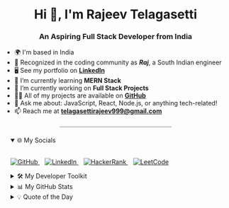 
<h1 align="center">Hi 👋, I'm Rajeev Telagasetti</h1>
<h3 align="center">An Aspiring Full Stack Developer from India</h3>

- 🌍 I'm based in India  
- 📝 Recognized in the coding community as ***Raj***, a South Indian engineer  
- 🖥️ See my portfolio on [**LinkedIn**](https://www.linkedin.com/in/trajeev/)  
- 🌱 I’m currently learning **MERN Stack**  
- 🔭 I’m currently working on **Full Stack Projects**  
- 👨‍💻 All of my projects are available on [**GitHub**](https://github.com/trajev)  
- 💬 Ask me about: JavaScript, React, Node.js, or anything tech-related!  
- 📫 Reach me at [**telagasettirajeev999@gmail.com**](mailto:telagasettirajeev999@gmail.com)

<hr style="width: 50%; height: 3px; border: none; background-color: #ccc; margin: 20px auto;" />

<div style="margin-left: 15px;">
  
<details open>
<summary>🌐 My Socials</summary>

<p align="left">
  <br>
  <a href="https://github.com/trajev" target="_blank">
    <img src="https://raw.githubusercontent.com/rahuldkjain/github-profile-readme-generator/master/src/images/icons/Social/github.svg" alt="GitHub" width="30" height="30"/>
  </a>&nbsp;&nbsp;
  <a href="https://linkedin.com/in/trajeev" target="_blank">
    <img src="https://raw.githubusercontent.com/rahuldkjain/github-profile-readme-generator/master/src/images/icons/Social/linked-in-alt.svg" alt="LinkedIn" width="30" height="30"/>
  </a>&nbsp;&nbsp;
  <a href="https://www.hackerrank.com/trajeev" target="_blank">
    <img src="https://raw.githubusercontent.com/rahuldkjain/github-profile-readme-generator/master/src/images/icons/Social/hackerrank.svg" alt="HackerRank" width="30" height="30"/>
  </a>&nbsp;&nbsp;
  <a href="https://www.leetcode.com/trajeev" target="_blank">
    <img src="https://raw.githubusercontent.com/rahuldkjain/github-profile-readme-generator/master/src/images/icons/Social/leet-code.svg" alt="LeetCode" width="30" height="30"/>
  </a>
</p>
</details>


<details>
<summary>🛠️ My Developer Toolkit</summary>

<h4>Programming Languages</h4>
<p align="left">
  <img src="https://raw.githubusercontent.com/devicons/devicon/master/icons/java/java-original.svg" alt="Java" width="42" height="42" /> &nbsp;&nbsp;
  <img src="https://raw.githubusercontent.com/devicons/devicon/master/icons/javascript/javascript-original.svg" alt="JavaScript" width="42" height="42" /> &nbsp;&nbsp;
  <img src="https://raw.githubusercontent.com/devicons/devicon/master/icons/typescript/typescript-original.svg" alt="TypeScript" width="42" height="42" /> &nbsp;&nbsp;
  <img src="https://raw.githubusercontent.com/devicons/devicon/master/icons/python/python-original.svg" alt="Python" width="42" height="42" /> &nbsp;&nbsp;
</p>

<h4>Frontend Frameworks & Libraries</h4>
<p align="left">
  <img src="https://raw.githubusercontent.com/devicons/devicon/master/icons/html5/html5-original-wordmark.svg" alt="HTML5" width="42" height="42" /> &nbsp;&nbsp;
  <img src="https://raw.githubusercontent.com/devicons/devicon/master/icons/css3/css3-original-wordmark.svg" alt="CSS3" width="42" height="42" /> &nbsp;&nbsp;
  <img src="https://www.vectorlogo.zone/logos/tailwindcss/tailwindcss-icon.svg" alt="TailwindCSS" width="42" height="42" /> &nbsp;&nbsp;
  <img src="https://raw.githubusercontent.com/devicons/devicon/master/icons/react/react-original-wordmark.svg" alt="React" width="42" height="42" /> &nbsp;&nbsp;
  <img src="https://raw.githubusercontent.com/devicons/devicon/master/icons/redux/redux-original.svg" alt="Redux" width="42" height="42" /> &nbsp;&nbsp;
  <img src="https://cdn.worldvectorlogo.com/logos/nextjs-2.svg" alt="Next.js" width="42" height="42" />
</p>

<h4>Backend & Server</h4>
<p align="left">
  <img src="https://raw.githubusercontent.com/devicons/devicon/master/icons/nodejs/nodejs-original-wordmark.svg" alt="Node.js" width="42" height="42" />
  <img src="https://raw.githubusercontent.com/devicons/devicon/master/icons/express/express-original-wordmark.svg" alt="Express" width="42" height="42" />
  <img src="https://raw.githubusercontent.com/devicons/devicon/master/icons/prisma/prisma-original-wordmark.svg" alt="Mongoose" width="42" height="42" />
</p>

<h4>Databases</h4>
<p align="left">
  <img src="https://raw.githubusercontent.com/devicons/devicon/master/icons/mysql/mysql-original-wordmark.svg" alt="MySQL" width="42" height="42" /> &nbsp;&nbsp;
  <img src="https://raw.githubusercontent.com/devicons/devicon/master/icons/mongodb/mongodb-original-wordmark.svg" alt="MongoDB" width="42" height="42" /> &nbsp;&nbsp;
  <img src="https://www.vectorlogo.zone/logos/sqlite/sqlite-icon.svg" alt="SQLite" width="42" height="42" /> &nbsp;&nbsp;
  <img src="https://raw.githubusercontent.com/devicons/devicon/master/icons/postgresql/postgresql-original-wordmark.svg" alt="PostgreSQL" width="42" height="42" /> &nbsp;&nbsp;
  <img src="https://raw.githubusercontent.com/devicons/devicon/master/icons/redis/redis-original-wordmark.svg" alt="Redis" width="42" height="42" /> &nbsp;&nbsp;
  <img src="https://www.vectorlogo.zone/logos/graphql/graphql-icon.svg" alt="GraphQL" width="42" height="42" />
</p>

<h4>DevOps & Tools</h4>
<p align="left">
  <img src="https://raw.githubusercontent.com/devicons/devicon/master/icons/docker/docker-original-wordmark.svg" alt="Docker" width="42" height="42" /> &nbsp;&nbsp;
  <img src="https://www.vectorlogo.zone/logos/firebase/firebase-icon.svg" alt="Firebase" width="42" height="42" /> &nbsp;&nbsp;
  <img src="https://www.vectorlogo.zone/logos/git-scm/git-scm-icon.svg" alt="Git" width="42" height="42" /> &nbsp;&nbsp;
  <img src="https://raw.githubusercontent.com/devicons/devicon/master/icons/linux/linux-original.svg" alt="Linux" width="42" height="42" /> &nbsp;&nbsp;
  <img src="https://www.vectorlogo.zone/logos/getpostman/getpostman-icon.svg" alt="Postman" width="42" height="42" /> 
</p>

</details>


<details>
<summary>📊 My GitHub Stats</summary>
<br />
<!-- <p align="center">
  <img src="https://github-readme-stats.vercel.app/api?username=trajev&show_icons=true&theme=dark&hide_border=false" alt="GitHub Stats" />
</p> -->
<p align="left">
  <img src="https://github-readme-stats.vercel.app/api/top-langs/?username=trajev&theme=radical&hide_border=false&include_all_commits=false&count_private=false&layout=compact" alt="Top Languages" />
</p>
<!-- <p align="center">
  <img src="https://streak-stats.demolab.com?user=trajev&theme=dark&hide_border=false" alt="GitHub Streak" />
</p> -->
</details>


<details>
<summary>💡 Quote of the Day</summary>

<p align="left">
    <img src="https://quotes-github-readme.vercel.app/api?type=horizontal&theme=dracula" alt="Dev Quote" />
</p>

</details>
</div>
